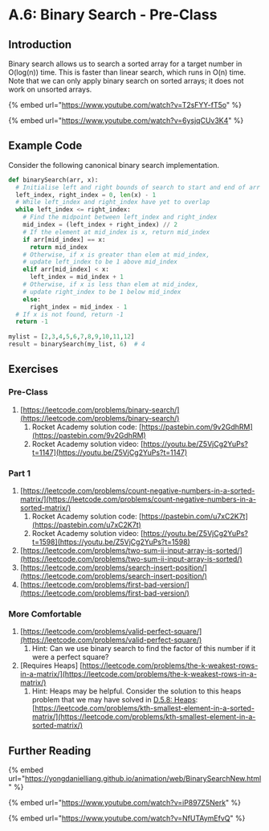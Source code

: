 # A.6: Binary Search - Pre-Class

## Introduction

Binary search allows us to search a sorted array for a target number in O(log(n)) time. This is faster than linear search, which runs in O(n) time. Note that we can only apply binary search on sorted arrays; it does not work on unsorted arrays.

{% embed url="https://www.youtube.com/watch?v=T2sFYY-fT5o" %}

{% embed url="https://www.youtube.com/watch?v=6ysjqCUv3K4" %}

## Example Code

Consider the following canonical binary search implementation.

```python
def binarySearch(arr, x):
  # Initialise left and right bounds of search to start and end of arr
  left_index, right_index = 0, len(x) - 1
  # While left_index and right_index have yet to overlap
  while left_index <= right_index:
    # Find the midpoint between left_index and right_index
    mid_index = (left_index + right_index) // 2
    # If the element at mid_index is x, return mid_index
    if arr[mid_index] == x:
      return mid_index
    # Otherwise, if x is greater than elem at mid_index,
    # update left_index to be 1 above mid_index
    elif arr[mid_index] < x:
      left_index = mid_index + 1
    # Otherwise, if x is less than elem at mid_index,
    # update right_index to be 1 below mid_index
    else:
      right_index = mid_index - 1
  # If x is not found, return -1
  return -1
  
mylist = [2,3,4,5,6,7,8,9,10,11,12]  
result = binarySearch(my_list, 6)  # 4
```

## Exercises

### Pre-Class

1. [https://leetcode.com/problems/binary-search/](https://leetcode.com/problems/binary-search/)
   1. Rocket Academy solution code: [https://pastebin.com/9v2GdhRM](https://pastebin.com/9v2GdhRM)
   2. Rocket Academy solution video: [https://youtu.be/Z5VjCg2YuPs?t=1147](https://youtu.be/Z5VjCg2YuPs?t=1147)

### Part 1

1. [https://leetcode.com/problems/count-negative-numbers-in-a-sorted-matrix/](https://leetcode.com/problems/count-negative-numbers-in-a-sorted-matrix/)
   1. Rocket Academy solution code: [https://pastebin.com/u7xC2K7t](https://pastebin.com/u7xC2K7t)
   2. Rocket Academy solution video: [https://youtu.be/Z5VjCg2YuPs?t=1598](https://youtu.be/Z5VjCg2YuPs?t=1598)
2. [https://leetcode.com/problems/two-sum-ii-input-array-is-sorted/](https://leetcode.com/problems/two-sum-ii-input-array-is-sorted/)
3. [https://leetcode.com/problems/search-insert-position/](https://leetcode.com/problems/search-insert-position/)
4. [https://leetcode.com/problems/first-bad-version/](https://leetcode.com/problems/first-bad-version/)

### More Comfortable

1. [https://leetcode.com/problems/valid-perfect-square/](https://leetcode.com/problems/valid-perfect-square/)
   1. Hint: Can we use binary search to find the factor of this number if it were a perfect square?
2. \[Requires Heaps] [https://leetcode.com/problems/the-k-weakest-rows-in-a-matrix/](https://leetcode.com/problems/the-k-weakest-rows-in-a-matrix/)
   1. Hint: Heaps may be helpful. Consider the solution to this heaps problem that we may have solved in [D.5.8: Heaps](../day16/a.5-data-structures/a.5.8-heaps#part-3): [https://leetcode.com/problems/kth-smallest-element-in-a-sorted-matrix/](https://leetcode.com/problems/kth-smallest-element-in-a-sorted-matrix/)

## Further Reading

{% embed url="https://yongdanielliang.github.io/animation/web/BinarySearchNew.html" %}

{% embed url="https://www.youtube.com/watch?v=iP897Z5Nerk" %}

{% embed url="https://www.youtube.com/watch?v=NfUTAymEfvQ" %}
